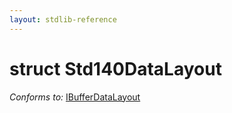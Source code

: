 ```yaml
---
layout: stdlib-reference
---
```


# struct Std140DataLayout

*Conforms to:* [IBufferDataLayout](/stdlib-reference/interfaces/IBufferDataLayout/index)

